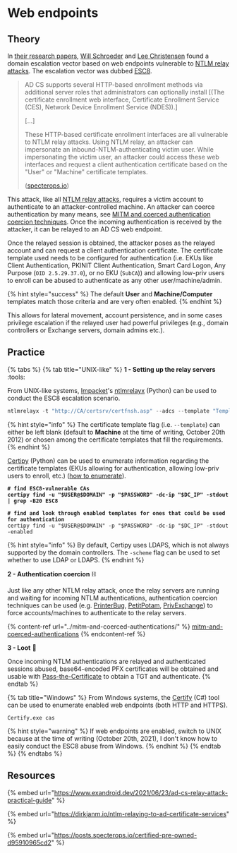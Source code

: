 # Web endpoints

## Theory

In [their research papers](https://posts.specterops.io/certified-pre-owned-d95910965cd2), [Will Schroeder](https://twitter.com/harmj0y) and [Lee Christensen](https://twitter.com/tifkin\_) found a domain escalation vector based on web endpoints vulnerable to [NTLM relay attacks](broken-reference). The escalation vector was dubbed [ESC8](https://posts.specterops.io/certified-pre-owned-d95910965cd2#48bd).

> AD CS supports several HTTP-based enrollment methods via additional server roles that administrators can optionally install \[(The certificate enrollment web interface, Certificate Enrollment Service (CES), Network Device Enrollment Service (NDES)).]
>
> \[...]
>
> These HTTP-based certificate enrollment interfaces are all vulnerable to NTLM relay attacks. Using NTLM relay, an attacker can impersonate an inbound-NTLM-authenticating victim user. While impersonating the victim user, an attacker could access these web interfaces and request a client authentication certificate based on the "User" or "Machine" certificate templates.
>
> ([specterops.io](https://posts.specterops.io/certified-pre-owned-d95910965cd2#5c3c))

This attack, like all [NTLM relay attacks](broken-reference), requires a victim account to authenticate to an attacker-controlled machine. An attacker can coerce authentication by many means, see [MITM and coerced authentication coercion techniques](../mitm-and-coerced-authentications/). Once the incoming authentication is received by the attacker, it can be relayed to an AD CS web endpoint.

Once the relayed session is obtained, the attacker poses as the relayed account and can request a client authentication certificate. The certificate template used needs to be configured for authentication (i.e. EKUs like Client Authentication, PKINIT Client Authentication, Smart Card Logon, Any Purpose (`OID 2.5.29.37.0`), or no EKU (`SubCA`)) and allowing low-priv users to enroll can be abused to authenticate as any other user/machine/admin.

{% hint style="success" %}
The default **User** and **Machine/Computer** templates match those criteria and are very often enabled.
{% endhint %}

This allows for lateral movement, account persistence, and in some cases privilege escalation if the relayed user had powerful privileges (e.g., domain controllers or Exchange servers, domain admins etc.).

## Practice

{% tabs %}
{% tab title="UNIX-like" %}
**1 - Setting up the relay servers** :tools:

From UNIX-like systems, [Impacket](https://github.com/SecureAuthCorp/impacket)'s [ntlmrelayx](https://github.com/SecureAuthCorp/impacket/blob/master/examples/ntlmrelayx.py) (Python) can be used to conduct the ESC8 escalation scenario.

```python
ntlmrelayx -t "http://CA/certsrv/certfnsh.asp" --adcs --template "Template name"
```

{% hint style="info" %}
The certificate template flag (i.e. `--template`) can either be left blank (default to **Machine** at the time of writing, October 20th 2012) or chosen among the certificate templates that fill the requirements.&#x20;
{% endhint %}

[Certipy](https://github.com/ly4k/Certipy) (Python) can be used to enumerate information regarding the certificate templates (EKUs allowing for authentication, allowing low-priv users to enroll, etc.) ([how to enumerate](broken-reference)).

<pre class="language-python"><code class="lang-python"><strong># find ESC8-vulnerable CAs
</strong><strong>certipy find -u "$USER@$DOMAIN" -p "$PASSWORD" -dc-ip "$DC_IP" -stdout | grep -B20 ESC8
</strong><strong>
</strong><strong># find and look through enabled templates for ones that could be used for authentication
</strong>certipy find -u "$USER@$DOMAIN" -p "$PASSWORD" -dc-ip "$DC_IP" -stdout -enabled
</code></pre>

{% hint style="info" %}
By default, Certipy uses LDAPS, which is not always supported by the domain controllers. The `-scheme` flag can be used to set whether to use LDAP or LDAPS.
{% endhint %}

**2 - Authentication coercion** :chains:

Just like any other NTLM relay attack, once the relay servers are running and waiting for incoming NTLM authentications, authentication coercion techniques can be used (e.g. [PrinterBug](../mitm-and-coerced-authentications/ms-rprn.md), [PetitPotam](../mitm-and-coerced-authentications/ms-efsr.md), [PrivExchange](../mitm-and-coerced-authentications/pushsubscription-abuse.md)) to force accounts/machines to authenticate to the relay servers.

{% content-ref url="../mitm-and-coerced-authentications/" %}
[mitm-and-coerced-authentications](../mitm-and-coerced-authentications/)
{% endcontent-ref %}

**3 - Loot** :tada:

Once incoming NTLM authentications are relayed and authenticated sessions abused, base64-encoded PFX certificates will be obtained and usable with [Pass-the-Certificate](../kerberos/pass-the-certificate.md) to obtain a TGT and authenticate.
{% endtab %}

{% tab title="Windows" %}
From Windows systems, the [Certify](https://github.com/GhostPack/Certify) (C#) tool can be used to enumerate enabled web endpoints (both HTTP and HTTPS).

```batch
Certify.exe cas
```

{% hint style="warning" %}
If web endpoints are enabled, switch to UNIX because at the time of writing (October 20th, 2021), I don't know how to easily conduct the ESC8 abuse from Windows.
{% endhint %}
{% endtab %}
{% endtabs %}

## Resources

{% embed url="https://www.exandroid.dev/2021/06/23/ad-cs-relay-attack-practical-guide" %}

{% embed url="https://dirkjanm.io/ntlm-relaying-to-ad-certificate-services" %}

{% embed url="https://posts.specterops.io/certified-pre-owned-d95910965cd2" %}
